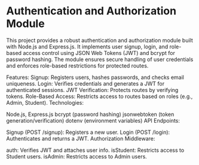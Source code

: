 # Authentication and Authorization Module

This project provides a robust authentication and authorization module built with Node.js and Express.js. It implements user signup, login, and role-based access control using JSON Web Tokens (JWT) and bcrypt for password hashing. The module ensures secure handling of user credentials and enforces role-based restrictions for protected routes.

Features:
Signup: Registers users, hashes passwords, and checks email uniqueness.
Login: Verifies credentials and generates a JWT for authenticated sessions.
JWT Verification: Protects routes by verifying tokens.
Role-Based Access: Restricts access to routes based on roles (e.g., Admin, Student).
Technologies:

Node.js, Express.js
bcrypt (password hashing)
jsonwebtoken (token generation/verification)
dotenv (environment variables)
API Endpoints:

Signup (POST /signup): Registers a new user.
Login (POST /login): Authenticates and returns a JWT.
Authorization Middleware:

auth: Verifies JWT and attaches user info.
isStudent: Restricts access to Student users.
isAdmin: Restricts access to Admin users.
